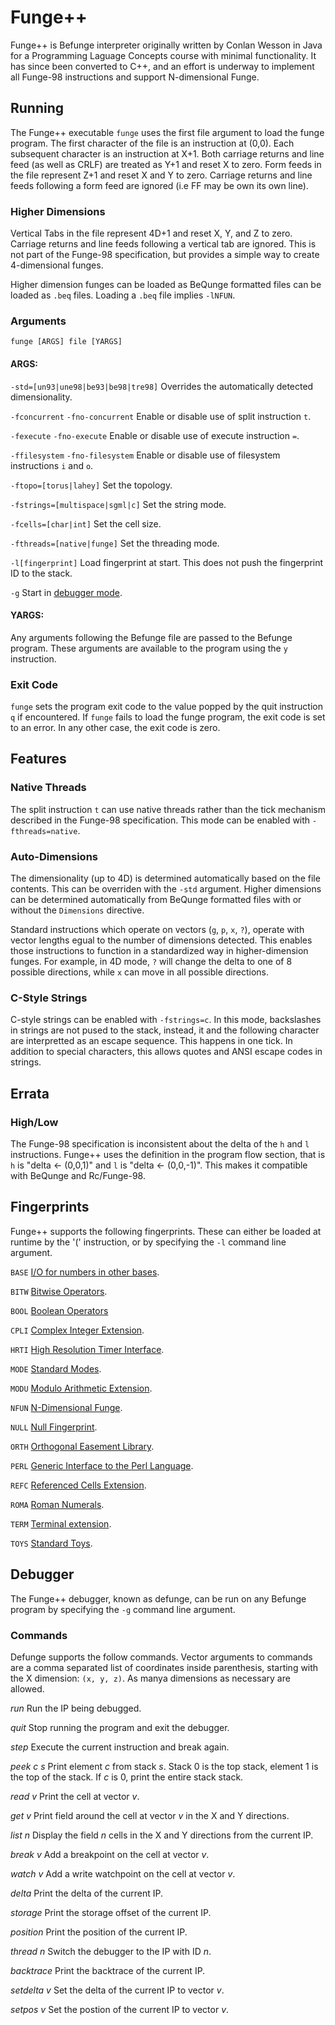 # Funge++
Funge++ is Befunge interpreter originally written by Conlan Wesson in Java for a Programming Laguage Concepts course
with minimal functionality.  It has since been converted to C++, and an effort is underway to implement all Funge-98 instructions
and support N-dimensional Funge.

## Running
The Funge++ executable `funge` uses the first file argument to load the funge program.  The first character of the
file is an instruction at (0,0).  Each subsequent character is an instruction at X+1.  Both carriage returns and
line feed (as well as CRLF) are treated as Y+1 and reset X to zero.  Form feeds in the file represent Z+1 and reset
X and Y to zero.  Carriage returns and line feeds following a form feed are ignored (i.e FF may be own its own line).

### Higher Dimensions
Vertical Tabs in the file represent 4D+1 and reset X, Y, and Z to zero.  Carriage returns and line feeds
following a vertical tab are ignored.  This is not part of the Funge-98 specification, but provides a simple way to
create 4-dimensional funges.

Higher dimension funges can be loaded as BeQunge formatted files can be loaded as `.beq` files.  Loading a `.beq` file
implies `-lNFUN`.

### Arguments
`funge [ARGS] file [YARGS]`

#### ARGS:
`-std=[un93|une98|be93|be98|tre98]` Overrides the automatically detected dimensionality.

`-fconcurrent` `-fno-concurrent` Enable or disable use of split instruction `t`.

`-fexecute` `-fno-execute` Enable or disable use of execute instruction `=`.

`-ffilesystem` `-fno-filesystem` Enable or disable use of filesystem instructions `i` and `o`.

`-ftopo=[torus|lahey]` Set the topology.

`-fstrings=[multispace|sgml|c]` Set the string mode.

`-fcells=[char|int]` Set the cell size.

`-fthreads=[native|funge]` Set the threading mode.

`-l[fingerprint]` Load fingerprint at start.  This does not push the fingerprint ID to the stack.

`-g` Start in [debugger mode](#debugger).

#### YARGS:
Any arguments following the Befunge file are passed to the Befunge program.  These arguments are available to the
program using the `y` instruction.

### Exit Code
`funge` sets the program exit code to the value popped by the quit instruction `q` if encountered.  If `funge` fails
to load the funge program, the exit code is set to an error.  In any other case, the exit code is zero.

## Features

### Native Threads
The split instruction `t` can use native threads rather than the tick mechanism described in the Funge-98
specification.  This mode can be enabled with `-fthreads=native`.

### Auto-Dimensions
The dimensionality (up to 4D) is determined automatically based on the file contents.  This can be overriden with
the `-std` argument.  Higher dimensions can be determined automatically from BeQunge formatted files with or without
the `Dimensions` directive.

Standard instructions which operate on vectors (`g`, `p`, `x`, `?`), operate with vector lengths egual to the number of
dimensions detected.  This enables those instructions to function in a standardized way in higher-dimension funges.  For
example, in 4D mode, `?` will change the delta to one of 8 possible directions, while `x` can move in all possible
directions.

### C-Style Strings
C-style strings can be enabled with `-fstrings=c`.  In this mode, backslashes in strings are not pused to the stack,
instead, it and the following character are interpretted as an escape sequence.  This happens in one tick.  In addition
to special characters, this allows quotes and ANSI escape codes in strings.

## Errata
### High/Low
The Funge-98 specification is inconsistent about the delta of the `h` and `l`  instructions.  Funge++ uses the
definition in the program flow section, that is `h` is "delta <- (0,0,1)" and `l` is "delta <- (0,0,-1)".  This makes
it compatible with BeQunge and Rc/Funge-98.

## Fingerprints
Funge++ supports the following fingerprints.  These can either be loaded at runtime by the '(' instruction, or by
specifying the `-l` command line argument.

`BASE` [I/O for numbers in other bases](http://www.rcfunge98.com/rcfunge2_manual.html#BASE).

`BITW` [Bitwise Operators](doc/BITW.md).

`BOOL` [Boolean Operators](http://www.rcfunge98.com/rcfunge2_manual.html#BOOL)

`CPLI` [Complex Integer Extension](http://www.rcfunge98.com/rcfunge2_manual.html#CPLI).

`HRTI` [High Resolution Timer Interface](https://github.com/catseye/Funge-98/blob/master/library/HRTI.markdown).

`MODE` [Standard Modes](https://github.com/catseye/Funge-98/blob/master/library/MODE.markdown).

`MODU` [Modulo Arithmetic Extension](https://github.com/catseye/Funge-98/blob/master/library/MODU.markdown).

`NFUN` [N-Dimensional Funge](doc/NFUN.md).

`NULL` [Null Fingerprint](https://github.com/catseye/Funge-98/blob/master/library/NULL.markdown).

`ORTH` [Orthogonal Easement Library](https://github.com/catseye/Funge-98/blob/master/library/ORTH.markdown).

`PERL` [Generic Interface to the Perl Language](https://github.com/catseye/Funge-98/blob/master/library/PERL.markdown).

`REFC` [Referenced Cells Extension](https://github.com/catseye/Funge-98/blob/master/library/REFC.markdown).

`ROMA` [Roman Numerals](https://github.com/catseye/Funge-98/blob/master/library/ROMA.markdown).

`TERM` [Terminal extension](http://www.rcfunge98.com/rcfunge2_manual.html#TERM).

`TOYS` [Standard Toys](https://github.com/catseye/Funge-98/blob/master/library/TOYS.markdown).

## Debugger
The Funge++ debugger, known as defunge, can be run on any Befunge program by specifying the `-g` command line argument.

### Commands
Defunge supports the follow commands.  Vector arguments to commands are a comma separated list of coordinates inside
parenthesis, starting with the X dimension: `(x, y, z)`.  As manya dimensions as necessary are allowed.

*run*
Run the IP being debugged.

*quit*
Stop running the program and exit the debugger.

*step*
Execute the current instruction and break again.

*peek c s*
Print element *c* from stack *s*.  Stack 0 is the top stack, element 1 is the top of the stack.  If *c* is 0,
print the entire stack stack.

*read v*
Print the cell at vector *v*.

*get v*
Print field around the cell at vector *v* in the X and Y directions.

*list n*
Display the field *n* cells in the X and Y directions from the current IP.

*break v*
Add a breakpoint on the cell at vector *v*.

*watch v*
Add a write watchpoint on the cell at vector *v*.

*delta*
Print the delta of the current IP.

*storage*
Print the storage offset of the current IP.

*position*
Print the position of the current IP.

*thread n*
Switch the debugger to the IP with ID *n*.

*backtrace*
Print the backtrace of the current IP.

*setdelta v*
Set the delta of the current IP to vector *v*.

*setpos v*
Set the postion of the current IP to vector *v*.

